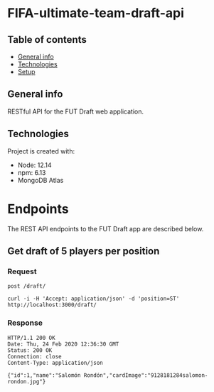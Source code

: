 # FIFA-ultimate-team-draft-api

## Table of contents
* [General info](#general-info)
* [Technologies](#technologies)
* [Setup](#setup)

## General info
RESTful API for the FUT Draft web application.
	
## Technologies
Project is created with:
* Node: 12.14
* npm: 6.13
* MongoDB Atlas
	
# Endpoints

The REST API endpoints to the FUT Draft app are described below.

## Get draft of 5 players per position 

### Request 

`post /draft/`

    curl -i -H 'Accept: application/json' -d 'position=ST' http://localhost:3000/draft/

### Response

    HTTP/1.1 200 OK
    Date: Thu, 24 Feb 2020 12:36:30 GMT
    Status: 200 OK
    Connection: close
    Content-Type: application/json

    {"id":1,"name":"Salomón Rondón","cardImage":"9128181284salomon-rondon.jpg"}
